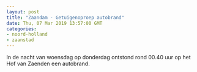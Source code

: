 ```yaml
---
layout: post
title: "Zaandam - Getuigenoproep autobrand"
date: Thu, 07 Mar 2019 13:57:00 GMT
categories: 
- noord-holland 
- zaanstad 
---
```


In de nacht van woensdag op donderdag ontstond rond 00.40 uur op het Hof van Zaenden een autobrand.
